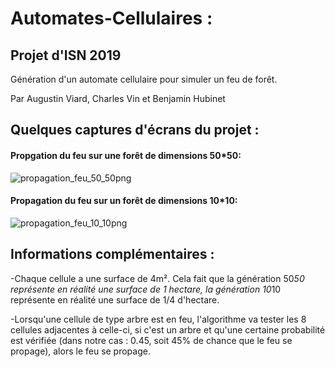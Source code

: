 # Automates-Cellulaires :

## Projet d'ISN 2019
  Génération d'un automate cellulaire pour simuler un feu de forêt.

Par Augustin Viard, Charles Vin et Benjamin Hubinet

## Quelques captures d'écrans du projet :

#### Propgation du feu sur une forêt de dimensions 50*50:

![propagation_feu_50_50png](https://user-images.githubusercontent.com/38909289/57470182-87255400-7288-11e9-8f63-5006eddd7f4b.png)

#### Propagation du feu sur un forêt de dimensions 10*10:

![propagation_feu_10_10png](https://user-images.githubusercontent.com/38909289/57470199-91475280-7288-11e9-958b-cf5e7f21c309.png)

## Informations complémentaires :

-Chaque cellule a une surface de 4m².
Cela fait que la génération 50*50 représente en réalité une surface de 1 hectare, la génération 10*10 représente en réalité une surface de 1/4 d'hectare.

-Lorsqu'une cellule de type arbre est en feu, l'algorithme va tester les 8 cellules adjacentes à celle-ci, si c'est un arbre et qu'une certaine probabilité est vérifiée (dans notre cas : 0.45, soit 45% de chance que le feu se propage), alors le feu se propage.
